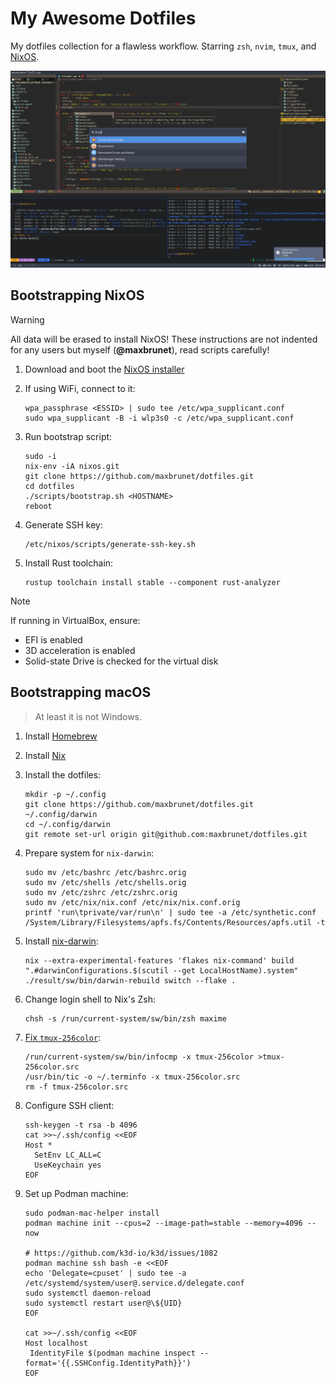 # My Awesome Dotfiles

My dotfiles collection for a flawless workflow. Starring `zsh`, `nvim`, `tmux`, and [NixOS](https://nixos.org).

![Screenshot](screenshot.png)

## Bootstrapping NixOS

> [!WARNING]
>
> All data will be erased to install NixOS! These instructions are not indented for any users but myself (**@maxbrunet**), read scripts carefully!

1. Download and boot the [NixOS installer](https://nixos.org/download.html#nixos-iso)
2. If using WiFi, connect to it:

   ```shell
   wpa_passphrase <ESSID> | sudo tee /etc/wpa_supplicant.conf
   sudo wpa_supplicant -B -i wlp3s0 -c /etc/wpa_supplicant.conf
   ```

3. Run bootstrap script:

   ```shell
   sudo -i
   nix-env -iA nixos.git
   git clone https://github.com/maxbrunet/dotfiles.git
   cd dotfiles
   ./scripts/bootstrap.sh <HOSTNAME>
   reboot
   ```

4. Generate SSH key:

   ```shell
   /etc/nixos/scripts/generate-ssh-key.sh
   ```

5. Install Rust toolchain:

   ```shell
   rustup toolchain install stable --component rust-analyzer
   ```

> [!NOTE]
>
> If running in VirtualBox, ensure:
>
> - EFI is enabled
> - 3D acceleration is enabled
> - Solid-state Drive is checked for the virtual disk

## Bootstrapping macOS

> At least it is not Windows.

1. Install [Homebrew](https://brew.sh)
2. Install [Nix](https://nixos.org/download.html#nix-install-macos)
3. Install the dotfiles:

   ```shell
   mkdir -p ~/.config
   git clone https://github.com/maxbrunet/dotfiles.git ~/.config/darwin
   cd ~/.config/darwin
   git remote set-url origin git@github.com:maxbrunet/dotfiles.git
   ```

4. Prepare system for `nix-darwin`:

   ```shell
   sudo mv /etc/bashrc /etc/bashrc.orig
   sudo mv /etc/shells /etc/shells.orig
   sudo mv /etc/zshrc /etc/zshrc.orig
   sudo mv /etc/nix/nix.conf /etc/nix/nix.conf.orig
   printf 'run\tprivate/var/run\n' | sudo tee -a /etc/synthetic.conf
   /System/Library/Filesystems/apfs.fs/Contents/Resources/apfs.util -t
   ```

5. Install [nix-darwin](https://daiderd.com/nix-darwin/):

   ```shell
   nix --extra-experimental-features 'flakes nix-command' build ".#darwinConfigurations.$(scutil --get LocalHostName).system"
   ./result/sw/bin/darwin-rebuild switch --flake .
   ```

6. Change login shell to Nix's Zsh:

   ```shell
   chsh -s /run/current-system/sw/bin/zsh maxime
   ```

7. [Fix `tmux-256color`](https://gpanders.com/blog/the-definitive-guide-to-using-tmux-256color-on-macos/):

   ```shell
   /run/current-system/sw/bin/infocmp -x tmux-256color >tmux-256color.src
   /usr/bin/tic -o ~/.terminfo -x tmux-256color.src
   rm -f tmux-256color.src
   ```

8. Configure SSH client:

   ```shell
   ssh-keygen -t rsa -b 4096
   cat >>~/.ssh/config <<EOF
   Host *
     SetEnv LC_ALL=C
     UseKeychain yes
   EOF
   ```

9. Set up Podman machine:

   ```shell
   sudo podman-mac-helper install
   podman machine init --cpus=2 --image-path=stable --memory=4096 --now

   # https://github.com/k3d-io/k3d/issues/1082
   podman machine ssh bash -e <<EOF
   echo 'Delegate=cpuset' | sudo tee -a /etc/systemd/system/user@.service.d/delegate.conf
   sudo systemctl daemon-reload
   sudo systemctl restart user@\${UID}
   EOF

   cat >>~/.ssh/config <<EOF
   Host localhost
   	IdentityFile $(podman machine inspect --format='{{.SSHConfig.IdentityPath}}')
   EOF
   ```
